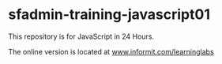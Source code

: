 # sfadmin-training-javascript01

This repository is for JavaScript in 24 Hours.

The online version is located at www.informit.com/learninglabs



